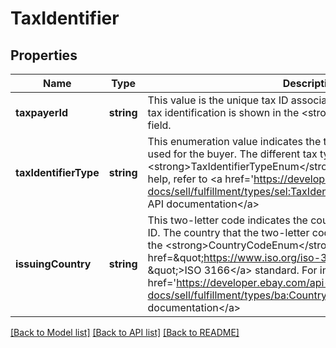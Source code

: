 # TaxIdentifier

## Properties
Name | Type | Description | Notes
------------ | ------------- | ------------- | -------------
**taxpayerId** | **string** | This value is the unique tax ID associated with the buyer. The type of tax identification is shown in the &lt;strong&gt;taxIdentifierType&lt;/strong&gt; field. | [optional] 
**taxIdentifierType** | **string** | This enumeration value indicates the type of tax identification being used for the buyer. The different tax types are defined in the &lt;strong&gt;TaxIdentifierTypeEnum&lt;/strong&gt; type. For implementation help, refer to &lt;a href&#x3D;&#x27;https://developer.ebay.com/api-docs/sell/fulfillment/types/sel:TaxIdentifierTypeEnum&#x27;&gt;eBay API documentation&lt;/a&gt; | [optional] 
**issuingCountry** | **string** | This two-letter code indicates the country that issued the buyer&#x27;s tax ID. The country that the two-letter code represents can be found in the &lt;strong&gt;CountryCodeEnum&lt;/strong&gt; type, or in the  &lt;a href&#x3D;\&quot;https://www.iso.org/iso-3166-country-codes.html \&quot;&gt;ISO 3166&lt;/a&gt; standard. For implementation help, refer to &lt;a href&#x3D;&#x27;https://developer.ebay.com/api-docs/sell/fulfillment/types/ba:CountryCodeEnum&#x27;&gt;eBay API documentation&lt;/a&gt; | [optional] 

[[Back to Model list]](../../README.md#documentation-for-models) [[Back to API list]](../../README.md#documentation-for-api-endpoints) [[Back to README]](../../README.md)

